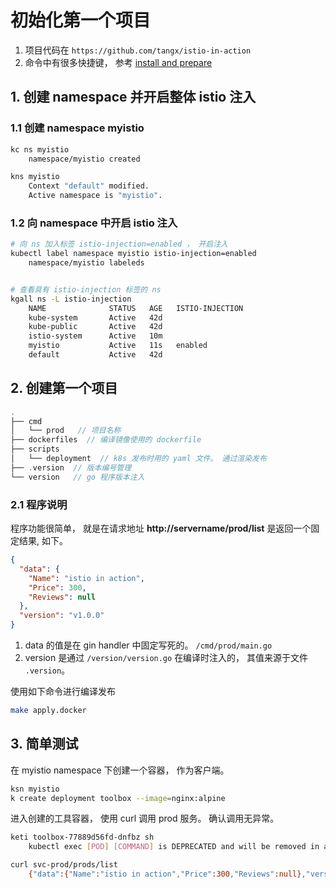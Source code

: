 # 初始化第一个项目

1. 项目代码在 `https://github.com/tangx/istio-in-action`
2. 命令中有很多快捷键， 参考 [install and prepare](01-install.md)

## 1. 创建 namespace 并开启整体 istio 注入

### 1.1 创建 namespace myistio

```bash
kc ns myistio
    namespace/myistio created

kns myistio
    Context "default" modified.
    Active namespace is "myistio".
```

### 1.2 向 namespace 中开启 istio 注入

```bash
# 向 ns 加入标签 istio-injection=enabled ， 开启注入
kubectl label namespace myistio istio-injection=enabled
    namespace/myistio labeleds


# 查看具有 istio-injection 标签的 ns
kgall ns -L istio-injection
    NAME              STATUS   AGE   ISTIO-INJECTION
    kube-system       Active   42d
    kube-public       Active   42d
    istio-system      Active   10m
    myistio           Active   11s   enabled
    default           Active   42d
```


## 2. 创建第一个项目

```go
.
├── cmd
│   └── prod   // 项目名称
├── dockerfiles  // 编译镜像使用的 dockerfile
├── scripts
│   └── deployment  // k8s 发布时用的 yaml 文件。 通过渲染发布
├── .version  // 版本编号管理
└── version   // go 程序版本注入
```


### 2.1 程序说明

程序功能很简单， 就是在请求地址 **http://servername/prod/list** 是返回一个固定结果, 如下。

```json
{
  "data": {
    "Name": "istio in action",
    "Price": 300,
    "Reviews": null
  },
  "version": "v1.0.0"
}
```

1. data 的值是在 gin handler 中固定写死的。 `/cmd/prod/main.go`
2. version 是通过 `/version/version.go` 在编译时注入的， 其值来源于文件 `.version`。

使用如下命令进行编译发布

```bash
make apply.docker
```

## 3. 简单测试

在 myistio namespace 下创建一个容器， 作为客户端。

```bash
ksn myistio
k create deployment toolbox --image=nginx:alpine
```

进入创建的工具容器， 使用 curl 调用 prod 服务。 确认调用无异常。


```bash
keti toolbox-77889d56fd-dnfbz sh
    kubectl exec [POD] [COMMAND] is DEPRECATED and will be removed in a future version. Use kubectl exec [POD] -- [COMMAND] instead.

curl svc-prod/prods/list
    {"data":{"Name":"istio in action","Price":300,"Reviews":null},"version":"v1.0.0"}
```
